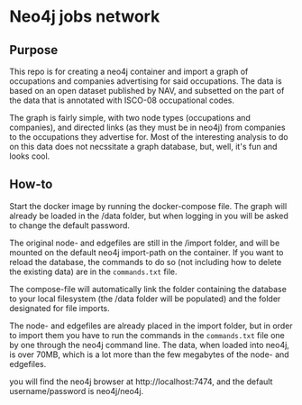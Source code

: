 # Neo4j jobs network

## Purpose
This repo is for creating a neo4j container and import a graph of occupations and companies advertising for said occupations. The data is based on an open dataset published by NAV, and subsetted on the part of the data that is annotated with ISCO-08 occupational codes.

The graph is fairly simple, with two node types (occupations and companies), and directed links (as they must be in neo4j) from companies to the occupations they advertise for. Most of the interesting analysis to do on this data does not necssitate a graph database, but, well, it's fun and looks cool.

## How-to

Start the docker image by running the docker-compose file. The graph will already be loaded in the /data folder, but when logging in you will be asked to change the default password.

The original node- and edgefiles are still in the /import folder, and will be mounted on the default neo4j import-path on the container. If you want to reload the database, the commands to do so (not including how to delete the existing data) are in the `commands.txt` file.

The compose-file will automatically link the folder containing the database to your local filesystem (the /data folder will be populated) and the folder designated for file imports.

The node- and edgefiles are already placed in the import folder, but in order to import them you have to run the commands in the `commands.txt` file one by one through the neo4j command line. The data, when loaded into neo4j, is over 70MB, which is a lot more than the few megabytes of the node- and edgefiles.

you will find the neo4j browser at http://localhost:7474, and the default username/password is neo4j/neo4j.
